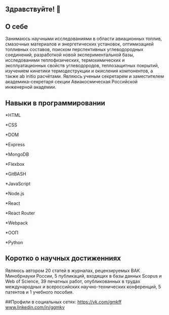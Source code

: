 ## Здравствуйте! 👋

<!--
**AlexanderMolokanov/AlexanderMolokanov** is a ✨ _special_ ✨ repository because its `README.md` (this file) appears on your GitHub profile.

Here are some ideas to get you started:

- 🔭 I’m currently working on ...
- 🌱 I’m currently learning ...
- 👯 I’m looking to collaborate on ...
- 🤔 I’m looking for help with ...
- 💬 Ask me about ...
- 📫 How to reach me: ...
- 😄 Pronouns: ...
- ⚡ Fun fact: ...
-->

## О себе 

Занимаюсь научными исследованиями в области авиационных топлив, смазочных материалов и энергетических установок, оптимизацией топливных составов, поиском перспективных углеводородных соединений, разработкой новой экспериментальной базы, исследованими теплофизических, термохимических и эксплуатационных свойств углеводородов, теплозащитных покрытий, изучением кинетики термодеструкции и окисления компонентов, а также ab initio расчётами. Являюсь ученым секретарем и заместителем академика-секретаря секции Авиакосмическая Российской инженерной академии. 

## Навыки в программировании
*HTML

*CSS

*DOM

*Express

*MongoDB 

*Flexbox 

*GitBASH

*JavaScript

*Node.js

*React

*React Router

*Webpack

*ООП

*Python

## Коротко о научных достиженниях
Являюсь автором 20 статей в журналах, рецензируемых ВАК Минобрнауки России, 5 публикаций, входящих в базы данных Scopus и Web of Science, 39 печатных работ, опубликованных в трудах международных и всероссийских научно-технических конференций, 5 патентов и 1 учебного пособия.

##Профили в социальных сетях:
https://vk.com/gmkff
www.linkedin.com/in/ggmkv

